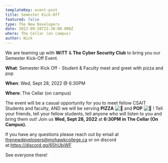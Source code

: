 ```yaml
---
templateKey: event-post
title: Semester Kick-Off
featured: false
type: The New Developers
date: 2022-09-28T22:30:00.000Z
where: The Cellar (on campus)
author: Nick
---
```

We are teaming up with **WiTT** & **The Cyber Security Club** to bring you our Semester Kick-Off Event. 

**What**: Semester Kick Off - Student & Faculty meet and greet with pizza and pop

**When**: Wed, Sept 28, 2022 @ 6:30PM

**Where**: The Cellar (on campus)

The event will be a casual opportunity for you to meet fellow CSAIT Students and faculty, AND we will be serving **PIZZA** ![🍕](https://discord.com/assets/aa0f4c1498e8a6b14b1e3417b601b5aa.svg) and **POP** ![🥤](https://discord.com/assets/e93446908591e6087dcff8877dce3eb5.svg) ! Tell your friends, tell your fellow students, tell anyone who will listen to you and bring them out! Join us **Wed, Sept 28, 2022** at **6:30PM** **in The Cellar (On Campus).**

I﻿f you have any questions please reach out by email at [thenewdevelopers@mohawkcollege.ca](thenewdevelopers@mohawkcollege.ca) or on discord at:https://discord.gg/65hUbjWF

S﻿ee everyone there!